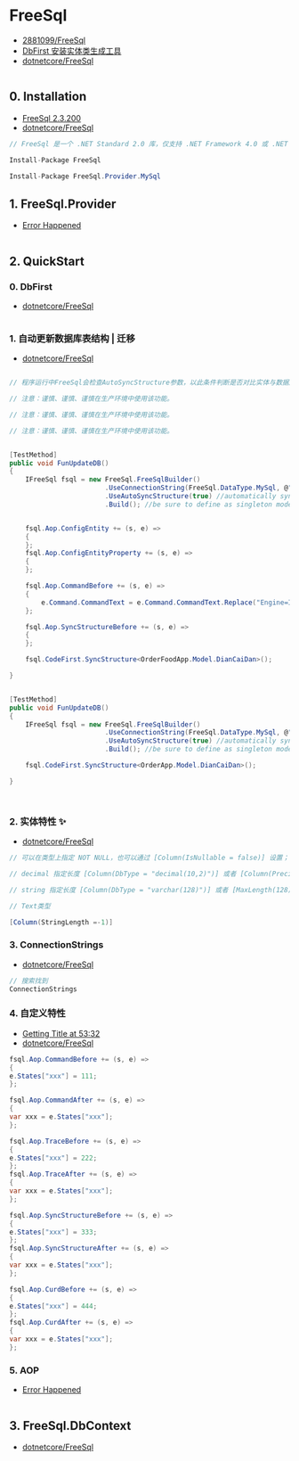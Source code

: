 # FreeSql

- [2881099/FreeSql](https://github.com/2881099/FreeSql)
- [DbFirst 安装实体类生成工具](https://github.com/2881099/FreeSql/wiki/DbFirst)
- [dotnetcore/FreeSql](https://github.com/dotnetcore/FreeSql/wiki/EntityFramework%e6%af%94%e8%be%83)

```c#

```

## 0. Installation

- [FreeSql 2.3.200](https://www.nuget.org/packages/FreeSql/)
- [dotnetcore/FreeSql](https://github.com/dotnetcore/FreeSql/wiki/%e5%ae%89%e8%a3%85)

```c#
// FreeSql 是一个 .NET Standard 2.0 库，仅支持 .NET Framework 4.0 或 .NET Core 或更高版本的应用程序。

Install-Package FreeSql

Install-Package FreeSql.Provider.MySql
```

## 1. FreeSql.Provider

- [Error Happened](https://github.com/dotnetcore/FreeSql/tree/master/Providers)

```c#

```

## 2. QuickStart

### 0. DbFirst

- [dotnetcore/FreeSql](https://github.com/dotnetcore/FreeSql/wiki/DbFirst)

```c#

```

### 1. 自动更新数据库表结构 | 迁移

- [dotnetcore/FreeSql](https://github.com/dotnetcore/FreeSql/blob/540f2251b3761bc0caeb2e2894b67272d101f659/Providers/FreeSql.Provider.MySql/MySqlCodeFirst.cs)

```c#

// 程序运行中FreeSql会检查AutoSyncStructure参数，以此条件判断是否对比实体与数据库结构之间的变化，达到自动迁移的目的,更多请查看CodeFirst文档，

// 注意：谨慎、谨慎、谨慎在生产环境中使用该功能。

// 注意：谨慎、谨慎、谨慎在生产环境中使用该功能。

// 注意：谨慎、谨慎、谨慎在生产环境中使用该功能。


[TestMethod]
public void FunUpdateDB()
{
    IFreeSql fsql = new FreeSql.FreeSqlBuilder()
                        .UseConnectionString(FreeSql.DataType.MySql, @"Server=127.0.0.1;Port=3306;Database=DB_App;User ID=root;Password=root;")
                        .UseAutoSyncStructure(true) //automatically synchronize the entity structure to the database
                        .Build(); //be sure to define as singleton mode


    fsql.Aop.ConfigEntity += (s, e) =>
    {
    };
    fsql.Aop.ConfigEntityProperty += (s, e) =>
    {
    };

    fsql.Aop.CommandBefore += (s, e) =>
    {
        e.Command.CommandText = e.Command.CommandText.Replace("Engine=InnoDB", "Engine=MyISAM");
    };

    fsql.Aop.SyncStructureBefore += (s, e) =>
    {
    };

    fsql.CodeFirst.SyncStructure<OrderFoodApp.Model.DianCaiDan>();

}


[TestMethod]
public void FunUpdateDB()
{
    IFreeSql fsql = new FreeSql.FreeSqlBuilder()
                        .UseConnectionString(FreeSql.DataType.MySql, @"Server=127.0.0.1;Port=3306;Database=DB_App;User ID=root;Password=root;")
                        .UseAutoSyncStructure(true) //automatically synchronize the entity structure to the database
                        .Build(); //be sure to define as singleton mode

    fsql.CodeFirst.SyncStructure<OrderApp.Model.DianCaiDan>();

}




```

### 2. 实体特性 ✨

- [dotnetcore/FreeSql](https://github.com/dotnetcore/FreeSql/wiki/%e5%ae%9e%e4%bd%93%e7%89%b9%e6%80%a7)

```c#
// 可以在类型上指定 NOT NULL，也可以通过 [Column(IsNullable = false)] 设置；

// decimal 指定长度 [Column(DbType = "decimal(10,2)")] 或者 [Column(Precision = 10, Scale = 2)]

// string 指定长度 [Column(DbType = "varchar(128)")] 或者 [MaxLength(128)] 或者 [Column(StringLength = 128)]

// Text类型

[Column(StringLength =-1)]

```

### 3. ConnectionStrings

- [dotnetcore/FreeSql](https://github.com/dotnetcore/FreeSql/wiki/%E5%85%A5%E9%97%A8)

```c#
// 搜索找到
ConnectionStrings
```

### 4. 自定义特性

- [Getting Title at 53:32](https://github.com/dotnetcore/FreeSql/wiki/%e8%87%aa%e5%ae%9a%e4%b9%89%e7%89%b9%e6%80%a7)
- [dotnetcore/FreeSql](https://github.com/dotnetcore/FreeSql/blob/540f2251b3761bc0caeb2e2894b67272d101f659/Examples/base_entity/Program.cs)

```c#
fsql.Aop.CommandBefore += (s, e) =>
{
e.States["xxx"] = 111;
};

fsql.Aop.CommandAfter += (s, e) =>
{
var xxx = e.States["xxx"];
};

fsql.Aop.TraceBefore += (s, e) =>
{
e.States["xxx"] = 222;
};
fsql.Aop.TraceAfter += (s, e) =>
{
var xxx = e.States["xxx"];
};

fsql.Aop.SyncStructureBefore += (s, e) =>
{
e.States["xxx"] = 333;
};
fsql.Aop.SyncStructureAfter += (s, e) =>
{
var xxx = e.States["xxx"];
};

fsql.Aop.CurdBefore += (s, e) =>
{
e.States["xxx"] = 444;
};
fsql.Aop.CurdAfter += (s, e) =>
{
var xxx = e.States["xxx"];
};

```

### 5. AOP

- [Error Happened](https://github.com/dotnetcore/FreeSql/wiki/AOP)

```c#

```

## 3. FreeSql.DbContext

- [dotnetcore/FreeSql](https://github.com/dotnetcore/FreeSql/wiki/DbContext)

```c#

```
